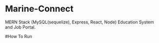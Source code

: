 # Marine-Connect
MERN Stack (MySQL(sequelize), Express, React, Node) Education System and Job Portal.

#How To Run
